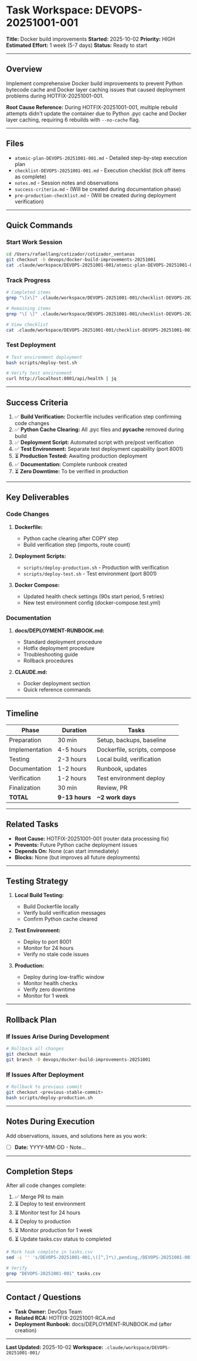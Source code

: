 # Task Workspace: DEVOPS-20251001-001

**Title:** Docker build improvements
**Started:** 2025-10-02
**Priority:** HIGH
**Estimated Effort:** 1 week (5-7 days)
**Status:** Ready to start

---

## Overview

Implement comprehensive Docker build improvements to prevent Python bytecode cache and Docker layer caching issues that caused deployment problems during HOTFIX-20251001-001.

**Root Cause Reference:** During HOTFIX-20251001-001, multiple rebuild attempts didn't update the container due to Python .pyc cache and Docker layer caching, requiring 6 rebuilds with `--no-cache` flag.

---

## Files

- `atomic-plan-DEVOPS-20251001-001.md` - Detailed step-by-step execution plan
- `checklist-DEVOPS-20251001-001.md` - Execution checklist (tick off items as complete)
- `notes.md` - Session notes and observations
- `success-criteria.md` - (Will be created during documentation phase)
- `pre-production-checklist.md` - (Will be created during deployment verification)

---

## Quick Commands

### Start Work Session
```bash
cd /Users/rafaellang/cotizador/cotizador_ventanas
git checkout -b devops/docker-build-improvements-20251001
cat .claude/workspace/DEVOPS-20251001-001/atomic-plan-DEVOPS-20251001-001.md
```

### Track Progress
```bash
# Completed items
grep "\[x\]" .claude/workspace/DEVOPS-20251001-001/checklist-DEVOPS-20251001-001.md | wc -l

# Remaining items
grep "\[ \]" .claude/workspace/DEVOPS-20251001-001/checklist-DEVOPS-20251001-001.md | wc -l

# View checklist
cat .claude/workspace/DEVOPS-20251001-001/checklist-DEVOPS-20251001-001.md
```

### Test Deployment
```bash
# Test environment deployment
bash scripts/deploy-test.sh

# Verify test environment
curl http://localhost:8001/api/health | jq
```

---

## Success Criteria

1. ✅ **Build Verification:** Dockerfile includes verification step confirming code changes
2. ✅ **Python Cache Clearing:** All .pyc files and __pycache__ removed during build
3. ✅ **Deployment Script:** Automated script with pre/post verification
4. ✅ **Test Environment:** Separate test deployment capability (port 8001)
5. ⏳ **Production Tested:** Awaiting production deployment
6. ✅ **Documentation:** Complete runbook created
7. ⏳ **Zero Downtime:** To be verified in production

---

## Key Deliverables

### Code Changes
1. **Dockerfile:**
   - Python cache clearing after COPY step
   - Build verification step (imports, route count)

2. **Deployment Scripts:**
   - `scripts/deploy-production.sh` - Production with verification
   - `scripts/deploy-test.sh` - Test environment (port 8001)

3. **Docker Compose:**
   - Updated health check settings (90s start period, 5 retries)
   - New test environment config (docker-compose.test.yml)

### Documentation
1. **docs/DEPLOYMENT-RUNBOOK.md:**
   - Standard deployment procedure
   - Hotfix deployment procedure
   - Troubleshooting guide
   - Rollback procedures

2. **CLAUDE.md:**
   - Docker deployment section
   - Quick reference commands

---

## Timeline

| Phase | Duration | Tasks |
|-------|----------|-------|
| Preparation | 30 min | Setup, backups, baseline |
| Implementation | 4-5 hours | Dockerfile, scripts, compose |
| Testing | 2-3 hours | Local build, verification |
| Documentation | 1-2 hours | Runbook, updates |
| Verification | 1-2 hours | Test environment deploy |
| Finalization | 30 min | Review, PR |
| **TOTAL** | **9-13 hours** | **~2 work days** |

---

## Related Tasks

- **Root Cause:** HOTFIX-20251001-001 (router data processing fix)
- **Prevents:** Future Python cache deployment issues
- **Depends On:** None (can start immediately)
- **Blocks:** None (but improves all future deployments)

---

## Testing Strategy

1. **Local Build Testing:**
   - Build Dockerfile locally
   - Verify build verification messages
   - Confirm Python cache cleared

2. **Test Environment:**
   - Deploy to port 8001
   - Monitor for 24 hours
   - Verify no stale code issues

3. **Production:**
   - Deploy during low-traffic window
   - Monitor health checks
   - Verify zero downtime
   - Monitor for 1 week

---

## Rollback Plan

### If Issues Arise During Development
```bash
# Rollback all changes
git checkout main
git branch -D devops/docker-build-improvements-20251001
```

### If Issues After Deployment
```bash
# Rollback to previous commit
git checkout <previous-stable-commit>
bash scripts/deploy-production.sh
```

---

## Notes During Execution

Add observations, issues, and solutions here as you work:

- [ ] **Date:** YYYY-MM-DD - Note...

---

## Completion Steps

After all code changes complete:

1. ✅ Merge PR to main
2. ⏳ Deploy to test environment
3. ⏳ Monitor test for 24 hours
4. ⏳ Deploy to production
5. ⏳ Monitor production for 1 week
6. ⏳ Update tasks.csv status to completed

```bash
# Mark task complete in tasks.csv
sed -i '' 's/DEVOPS-20251001-001,\([^,]*\),pending,/DEVOPS-20251001-001,\1,completed,/' tasks.csv

# Verify
grep "DEVOPS-20251001-001" tasks.csv
```

---

## Contact / Questions

- **Task Owner:** DevOps Team
- **Related RCA:** HOTFIX-20251001-RCA.md
- **Deployment Runbook:** docs/DEPLOYMENT-RUNBOOK.md (after creation)

---

**Last Updated:** 2025-10-02
**Workspace:** `.claude/workspace/DEVOPS-20251001-001/`
